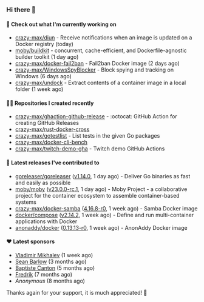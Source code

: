 ### Hi there 👋

#### 👷 Check out what I'm currently working on

- [crazy-max/diun](https://github.com/crazy-max/diun) - Receive notifications when an image is updated on a Docker registry (today)
- [moby/buildkit](https://github.com/moby/buildkit) - concurrent, cache-efficient, and Dockerfile-agnostic builder toolkit (1 day ago)
- [crazy-max/docker-fail2ban](https://github.com/crazy-max/docker-fail2ban) - Fail2ban Docker image (2 days ago)
- [crazy-max/WindowsSpyBlocker](https://github.com/crazy-max/WindowsSpyBlocker) - Block spying and tracking on Windows (6 days ago)
- [crazy-max/undock](https://github.com/crazy-max/undock) - Extract contents of a container image in a local folder (1 week ago)

#### 👨‍💻 Repositories I created recently

- [crazy-max/ghaction-github-release](https://github.com/crazy-max/ghaction-github-release) - :octocat: GitHub Action for creating GitHub Releases
- [crazy-max/rust-docker-cross](https://github.com/crazy-max/rust-docker-cross)
- [crazy-max/gotestlist](https://github.com/crazy-max/gotestlist) - List tests in the given Go packages
- [crazy-max/docker-cli-bench](https://github.com/crazy-max/docker-cli-bench)
- [crazy-max/twitch-demo-gha](https://github.com/crazy-max/twitch-demo-gha) - Twitch demo GitHub Actions

#### 🚀 Latest releases I've contributed to

- [goreleaser/goreleaser](https://github.com/goreleaser/goreleaser) ([v1.14.0](https://github.com/goreleaser/goreleaser/releases/tag/v1.14.0), 1 day ago) - Deliver Go binaries as fast and easily as possible
- [moby/moby](https://github.com/moby/moby) ([v23.0.0-rc.1](https://github.com/moby/moby/releases/tag/v23.0.0-rc.1), 1 day ago) - Moby Project - a collaborative project for the container ecosystem to assemble container-based systems
- [crazy-max/docker-samba](https://github.com/crazy-max/docker-samba) ([4.16.8-r0](https://github.com/crazy-max/docker-samba/releases/tag/4.16.8-r0), 1 week ago) - Samba Docker image
- [docker/compose](https://github.com/docker/compose) ([v2.14.2](https://github.com/docker/compose/releases/tag/v2.14.2), 1 week ago) - Define and run multi-container applications with Docker
- [anonaddy/docker](https://github.com/anonaddy/docker) ([0.13.13-r0](https://github.com/anonaddy/docker/releases/tag/0.13.13-r0), 1 week ago) - AnonAddy Docker image

#### ❤️ Latest sponsors
- [Vladimir Mikhalev](https://github.com/heyValdemar) (1 week ago)
- [Sean Barlow](https://github.com/woolrab6) (3 months ago)
- [Baptiste Canton](https://github.com/batmac) (5 months ago)
- [Fredrik](https://github.com/fredrikscode) (7 months ago)
- _Anonymous_ (8 months ago)

Thanks again for your support, it is much appreciated! 🙏
